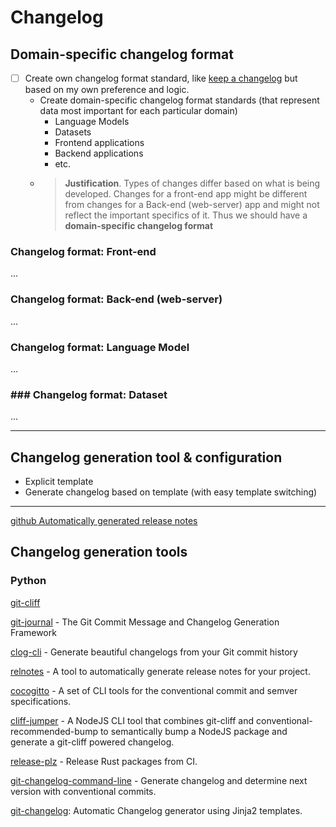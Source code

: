 # Changelog

## Domain-specific changelog format

- [ ] Create own changelog format standard, like [keep a changelog](https://keepachangelog.com/en/1.1.0/) but based on my own preference and logic.
    - Create domain-specific changelog format standards (that represent data most important for each particular domain)
        - Language Models
        - Datasets
        - Frontend applications
        - Backend applications
        - etc.
    - > **Justification**. Types of changes differ based on what is being developed. Changes for a front-end app might be different from changes for a Back-end (web-server) app and might not reflect the important specifics of it. Thus we should have a **domain-specific changelog format**

### Changelog format: Front-end

...

### Changelog format: Back-end (web-server)

...

### Changelog format: Language Model

...

### ### Changelog format: Dataset

...

---

## Changelog generation tool & configuration

- Explicit template
- Generate changelog based on template (with easy template switching)

---

[github Automatically generated release notes](https://docs.github.com/en/repositories/releasing-projects-on-github/automatically-generated-release-notes)

## Changelog generation tools

### Python 

[git-cliff](https://github.com/orhun/git-cliff)

[git-journal](https://github.com/saschagrunert/git-journal) - The Git Commit Message and Changelog Generation Framework

[clog-cli](https://github.com/clog-tool/clog-cli) - Generate beautiful changelogs from your Git commit history

[relnotes](https://crates.io/crates/relnotes) - A tool to automatically generate release notes for your project.

[cocogitto](https://github.com/cocogitto/cocogitto) - A set of CLI tools for the conventional commit and semver specifications.

[cliff-jumper](https://github.com/favware/cliff-jumper) - A NodeJS CLI tool that combines git-cliff and conventional-recommended-bump to semantically bump a NodeJS package and generate a git-cliff powered changelog.

[release-plz](https://github.com/MarcoIeni/release-plz) - Release Rust packages from CI.

[git-changelog-command-line](https://github.com/tomasbjerre/git-changelog-command-line) - Generate changelog and determine next version with conventional commits.

[git-changelog](https://github.com/pawamoy/git-changelog): Automatic Changelog generator using Jinja2 templates.